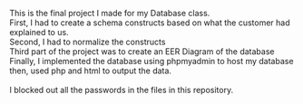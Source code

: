 This is the final project I made for my Database class.<br>
First, I had to create a schema constructs based on what the customer had explained to us.<br>
Second, I had to normalize the constructs<br>
Third part of the project was to create an EER Diagram of the database<br>
Finally, I implemented the database using phpmyadmin to host my database<br>
then, used php and html to output the data.<br>
<br>
I blocked out all the passwords in the files in this repository.
